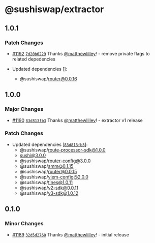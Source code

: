 # @sushiswap/extractor

## 1.0.1

### Patch Changes

- [#1192](https://github.com/sushiswap/sushiswap/pull/1192) [`7d20b6229`](https://github.com/sushiswap/sushiswap/commit/7d20b6229a6393a292a35ff8116df4180314241a) Thanks [@matthewlilley](https://github.com/matthewlilley)! - remove private flags to related depedencies

- Updated dependencies []:
  - @sushiswap/router@0.0.16

## 1.0.0

### Major Changes

- [#1190](https://github.com/sushiswap/sushiswap/pull/1190) [`83d813fb3`](https://github.com/sushiswap/sushiswap/commit/83d813fb338eb5488cbd47513fd525342fbcf81b) Thanks [@matthewlilley](https://github.com/matthewlilley)! - extractor v1 release

### Patch Changes

- Updated dependencies [[`83d813fb3`](https://github.com/sushiswap/sushiswap/commit/83d813fb338eb5488cbd47513fd525342fbcf81b)]:
  - @sushiswap/route-processor-sdk@1.0.0
  - sushi@3.0.0
  - @sushiswap/router-config@3.0.0
  - @sushiswap/amm@0.1.15
  - @sushiswap/router@0.0.15
  - @sushiswap/viem-config@2.0.0
  - @sushiswap/tines@1.0.11
  - @sushiswap/v2-sdk@0.0.11
  - @sushiswap/v3-sdk@1.0.12

## 0.1.0

### Minor Changes

- [#1189](https://github.com/sushiswap/sushiswap/pull/1189) [`32d5d2760`](https://github.com/sushiswap/sushiswap/commit/32d5d276098eb0d6bf544f37245cc33f003278ef) Thanks [@matthewlilley](https://github.com/matthewlilley)! - initial release
